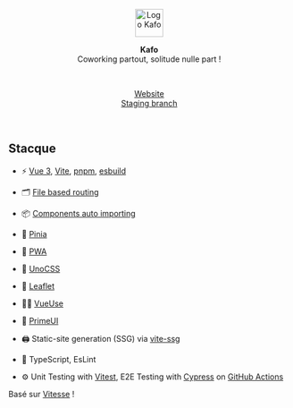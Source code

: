 <p align='center'>
  <img src='https://i.imgur.com/ByjQR7m.png' alt='Logo Kafo' width='50'/>
</p>

<p align='center'>
<b>Kafo</b><br>Coworking partout, solitude nulle part !
</p>

<br>

<p align='center'>
<a href="https://www.kafo.work/">Website</a>
<br>
<a href="https://beta.kafo.work/">Staging branch</a>
</p>

<br>


## Stacque

- ⚡️ [Vue 3](https://github.com/vuejs/core), [Vite](https://github.com/vitejs/vite), [pnpm](https://pnpm.io/), [esbuild](https://github.com/evanw/esbuild) 

- 🗂 [File based routing](./src/pages)

- 📦 [Components auto importing](./src/components)

- 🍍 [Pinia](https://pinia.vuejs.org/)

- 📲 [PWA](https://github.com/antfu/vite-plugin-pwa)

- 🎨 [UnoCSS](https://github.com/antfu/unocss)

- 🍃 [Leaflet](https://leafletjs.com/)

- 🤹‍♂️ [VueUse](https://vueuse.org/)

- 🤖 [PrimeUI](https://primevue.org/)

- 🖨 Static-site generation (SSG) via [vite-ssg](https://github.com/antfu/vite-ssg)

- 🦾 TypeScript, EsLint

- ⚙️ Unit Testing with [Vitest](https://github.com/vitest-dev/vitest), E2E Testing with [Cypress](https://cypress.io/) on [GitHub Actions](https://github.com/features/actions)

Basé sur [Vitesse](https://github.com/antfu/vitesse) !

